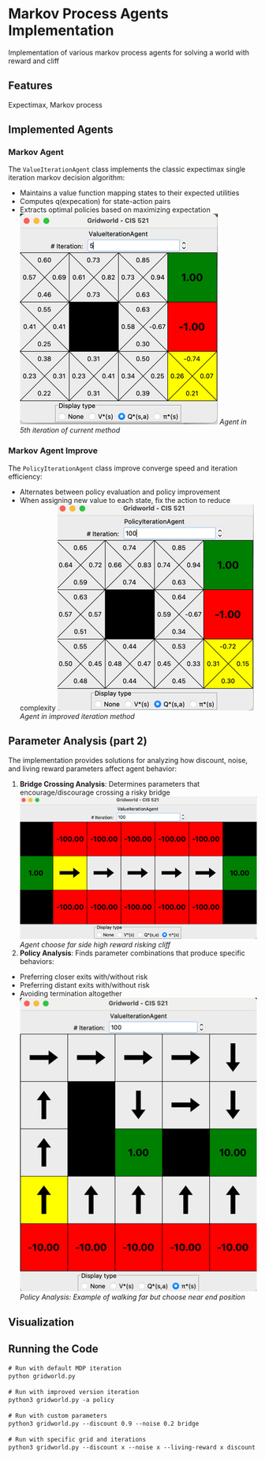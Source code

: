 # Markov Process Agents Implementation

Implementation of various markov process agents for solving a world with reward and cliff

## Features
Expectimax, Markov process

## Implemented Agents

### Markov Agent
The `ValueIterationAgent` class implements the classic expectimax single iteration markov decision algorithm:
- Maintains a value function mapping states to their expected utilities
- Computes q(expecation) for state-action pairs
- Extracts optimal policies based on maximizing expectation
![img_3.png](graph/img_3.png)
*Agent in 5th iteration of current method*

### Markov Agent Improve
The `PolicyIterationAgent` class improve converge speed and iteration efficiency:
- Alternates between policy evaluation and policy improvement
- When assigning new value to each state, fix the action to reduce complexity
![img_2.png](graph/img_2.png)
*Agent in improved iteration method*
## Parameter Analysis (part 2)

The implementation provides solutions for analyzing how discount, noise, and living reward parameters affect agent behavior:

1. **Bridge Crossing Analysis**: Determines parameters that encourage/discourage crossing a risky bridge
![img_1.png](graph/img_1.png)
*Agent choose far side high reward risking cliff*
2. **Policy Analysis**: Finds parameter combinations that produce specific behaviors:
  - Preferring closer exits with/without risk
  - Preferring distant exits with/without risk
  - Avoiding termination altogether
![img.png](graph/img.png)
*Policy Analysis: Example of walking far but choose near end position*

## Visualization

## Running the Code

```
# Run with default MDP iteration
python gridworld.py

# Run with improved version iteration
python3 gridworld.py -a policy

# Run with custom parameters
python3 gridworld.py --discount 0.9 --noise 0.2 bridge

# Run with specific grid and iterations
python3 gridworld.py --discount x --noise x --living-reward x discount